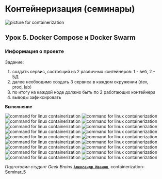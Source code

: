 ﻿# Контейнеризация (семинары)


![picture for containerization](https://github.com/Almomsk/Containerization-Seminar_5/blob/main/containerization.jpg)

## Урок 5. Docker Compose и Docker Swarm


### **Информация о проекте**

Задание:
1) создать сервис, состоящий из 2 различных контейнеров: 1 - веб, 2 - БД
2) далее необходимо создать 3 сервиса в каждом окружении (dev, prod, lab)
3) по итогу на каждой ноде должно быть по 2 работающих контейнера
4) выводы зафиксировать




**Выполнение**



![command for linux containerization](https://raw.githubusercontent.com/Almomsk/Containerization-Seminar_5/main/source/Screenshot_1.png)
![command for linux containerization](https://raw.githubusercontent.com/Almomsk/Containerization-Seminar_5/main/source/Screenshot_2.png)
![command for linux containerization](https://raw.githubusercontent.com/Almomsk/Containerization-Seminar_5/main/source/Screenshot_3.png)
![command for linux containerization](https://raw.githubusercontent.com/Almomsk/Containerization-Seminar_5/main/source/Screenshot_4.png)
![command for linux containerization](https://raw.githubusercontent.com/Almomsk/Containerization-Seminar_5/main/source/Screenshot_5.png)
![command for linux containerization](https://raw.githubusercontent.com/Almomsk/Containerization-Seminar_5/main/source/Screenshot_6.png)
![command for linux containerization](https://raw.githubusercontent.com/Almomsk/Containerization-Seminar_5/main/source/Screenshot_7.png)
![command for linux containerization](https://raw.githubusercontent.com/Almomsk/Containerization-Seminar_5/main/source/Screenshot_8.png)
![command for linux containerization](https://raw.githubusercontent.com/Almomsk/Containerization-Seminar_5/main/source/Screenshot_9.png)
![command for linux containerization](https://raw.githubusercontent.com/Almomsk/Containerization-Seminar_5/main/source/Screenshot_10.png)
![command for linux containerization](https://raw.githubusercontent.com/Almomsk/Containerization-Seminar_5/main/source/Screenshot_11.png)
![command for linux containerization](https://raw.githubusercontent.com/Almomsk/Containerization-Seminar_5/main/source/Screenshot_12.png)
![command for linux containerization](https://raw.githubusercontent.com/Almomsk/Containerization-Seminar_5/main/source/Screenshot_13.png)
![command for linux containerization](https://raw.githubusercontent.com/Almomsk/Containerization-Seminar_5/main/source/Screenshot_14.png)
![command for linux containerization](https://raw.githubusercontent.com/Almomsk/Containerization-Seminar_5/main/source/Screenshot_15.png)
![command for linux containerization](https://raw.githubusercontent.com/Almomsk/Containerization-Seminar_5/main/source/Screenshot_16.png)
![command for linux containerization](https://raw.githubusercontent.com/Almomsk/Containerization-Seminar_5/main/source/Screenshot_17.png)
![command for linux containerization](https://raw.githubusercontent.com/Almomsk/Containerization-Seminar_5/main/source/Screenshot_18.png)





*Подготовил студент Geek Brains* [**`Александр Иванов`**](https://gb.ru/users/f3df60dc-6cae-46cc-876b-977fac3e3a61), containerization-Seminar_5
